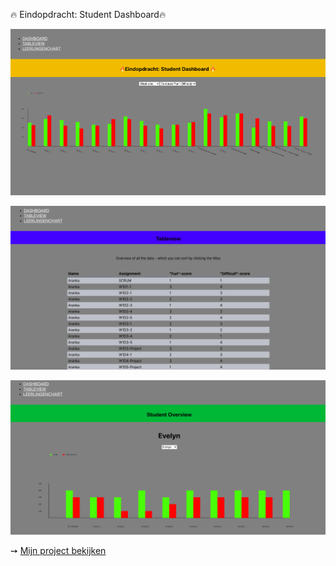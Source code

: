 🔥 Eindopdracht: Student Dashboard🔥

![](plaatje1.png)

![](plaatje2.png)

![](plaatje3.png)

➙ [Mijn project bekijken](https://boring-mccarthy-343e86.netlify.app)
